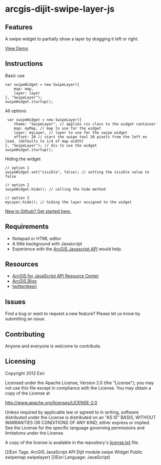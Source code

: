 # arcgis-dijit-swipe-layer-js

## Features
A swipe widget to partially show a layer by dragging it left or right.

[View Demo](http://driskull.github.com/arcgis-dijit-swipe-layer-js/)

## Instructions

Basic use

    var swipeWidget = new SwipeLayer({
        map: map,
        layer: layer
    }, "SwipeLayer");
    swipeWidget.startup();
    
All options
    
     var swipeWidget = new SwipeLayer({
        theme: "SwipeLayer", // applies css class to the widget container
        map: myMap, // map to use for the widget
        layer: myLayer, // layer to use for the swipe widget
        offset: 20 // start the swipe tool 20 pixels from the left on load. (defaults to 1/4 of map width)
    }, "SwipeLayer"); // div to use the widget
    swipeWidget.startup();
    
Hiding the widget

    // option 1
    swipeWidget.set("visible", false); // setting the visible value to false
    
    // option 2
    swipeWidget.hide(); // calling the hide method
    
    // option 3
    myLayer.hide(); // hiding the layer assigned to the widget


 [New to Github? Get started here.](https://github.com/)

## Requirements

* Notepad or HTML editor
* A little background with Javascript
* Experience with the [ArcGIS Javascript API](http://www.esri.com/) would help.

## Resources

* [ArcGIS for JavaScript API Resource Center](http://help.arcgis.com/en/webapi/javascript/arcgis/index.html)
* [ArcGIS Blog](http://blogs.esri.com/esri/arcgis/)
* [twitter@esri](http://twitter.com/esri)

## Issues

Find a bug or want to request a new feature?  Please let us know by submitting an issue.

## Contributing

Anyone and everyone is welcome to contribute.

## Licensing
Copyright 2012 Esri

Licensed under the Apache License, Version 2.0 (the "License");
you may not use this file except in compliance with the License.
You may obtain a copy of the License at

   http://www.apache.org/licenses/LICENSE-2.0

Unless required by applicable law or agreed to in writing, software
distributed under the License is distributed on an "AS IS" BASIS,
WITHOUT WARRANTIES OR CONDITIONS OF ANY KIND, either express or implied.
See the License for the specific language governing permissions and
limitations under the License.

A copy of the license is available in the repository's [license.txt](https://raw.github.com/Esri/geocoder-search-widget-js/master/license.txt) file.

[](Esri Tags: ArcGIS JavaScript API Dijit module swipe Widget Public swipemap swipelayer)
[](Esri Language: JavaScript)